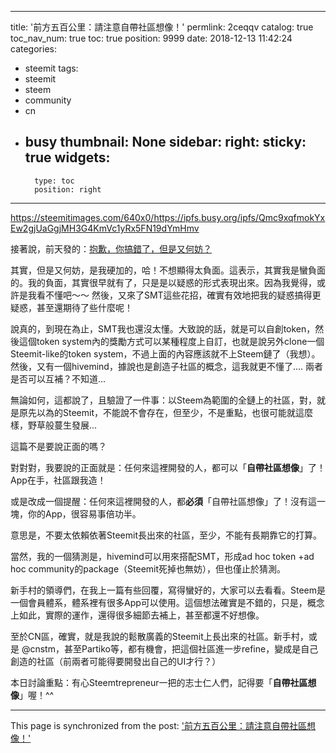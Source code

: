 
---
title: '前方五百公里：請注意自帶社區想像！'
permlink: 2ceqqv
catalog: true
toc_nav_num: true
toc: true
position: 9999
date: 2018-12-13 11:42:24
categories:
- steemit
tags:
- steemit
- steem
- community
- cn
- busy
thumbnail: None
sidebar:
    right:
        sticky: true
widgets:
    -
        type: toc
        position: right
---


https://steemitimages.com/640x0/https://ipfs.busy.org/ipfs/Qmc9xqfmokYxEw2gjUaGgjMH3G4KmVc1yRx5FN19dYmHmv

接著說，前天發的：[抱歉，你搞錯了，但是又何妨？](https://steemit.com/steemit/@deanliu/5gng4a)

其實，但是又何妨，是我硬加的，哈！不想顯得太負面。這表示，其實我是蠻負面的。我的負面，其實很早就有了，只是是以疑惑的形式表現出來。因為我覺得，或許是我看不懂吧～～ 然後，又來了SMT這些花招，確實有效地把我的疑惑搞得更疑惑，甚至還期待了些什麼呢！

說真的，到現在為止，SMT我也還沒太懂。大致說的話，就是可以自創token，然後這個token system內的獎勵方式可以某種程度上自訂，也就是說另外clone一個Steemit-like的token system，不過上面的內容應該就不上Steem鏈了（我想）。然後，又有一個hivemind，據說也是創造子社區的概念，這我就更不懂了.... 兩者是否可以互補？不知道...

無論如何，這都說了，且驗證了一件事：以Steem為範圍的全鏈上的社區，對，就是原先以為的Steemit，不能說不會存在，但至少，不是重點，也很可能就這麼樣，野草般蔓生發展... 

這篇不是要說正面的嗎？

對對對，我要說的正面就是：任何來這裡開發的人，都可以「**自帶社區想像**」了！App在手，社區跟我造！

或是改成一個提醒：任何來這裡開發的人，都**必須**「自帶社區想像」了！沒有這一塊，你的App，很容易事倍功半。

意思是，不要太依賴依著Steemit長出來的社區，至少，不能有長期靠它的打算。

當然，我的一個猜測是，hivemind可以用來搭配SMT，形成ad hoc token +ad hoc community的package（Steemit死掉也無妨），但也僅止於猜測。

新手村的領導們，在我上一篇有些回覆，寫得蠻好的，大家可以去看看。Steem是一個會員體系，體系裡有很多App可以使用。這個想法確實是不錯的，只是，概念上如此，實際的運作，還得很多細節去補上，甚至都還不好想像。

至於CN區，確實，就是我說的鬆散廣義的Steemit上長出來的社區。新手村，或是 @cnstm，甚至Partiko等，都有機會，把這個社區進一步refine，變成是自己創造的社區（前兩者可能得要開發出自己的UI才行？）

本日討論重點：有心Steemtrepreneur一把的志士仁人們，記得要「**自帶社區想像**」喔！^^


- - -

This page is synchronized from the post: ['前方五百公里：請注意自帶社區想像！'](https://steemit.com/@deanliu/2ceqqv)
